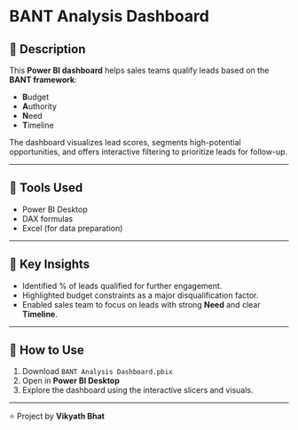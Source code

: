 # BANT Analysis Dashboard

## 📌 Description

This **Power BI dashboard** helps sales teams qualify leads based on the **BANT framework**:
- **B**udget
- **A**uthority
- **N**eed
- **T**imeline

The dashboard visualizes lead scores, segments high-potential opportunities, and offers interactive filtering to prioritize leads for follow-up.

---

## 🔧 Tools Used

- Power BI Desktop
- DAX formulas
- Excel (for data preparation)

---

## 🚀 Key Insights

- Identified % of leads qualified for further engagement.
- Highlighted budget constraints as a major disqualification factor.
- Enabled sales team to focus on leads with strong **Need** and clear **Timeline**.

---


## 📂 How to Use

1. Download `BANT Analysis Dashboard.pbix`
2. Open in **Power BI Desktop**
3. Explore the dashboard using the interactive slicers and visuals.

---

⭐ Project by **Vikyath Bhat**

